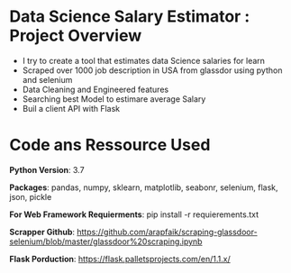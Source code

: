 # Data Science Salary Estimator : Project Overview
* I try to create a tool that estimates data Science salaries for learn
* Scraped over 1000 job description in USA from glassdor using python and selenium
* Data Cleaning and Engineered features
* Searching best Model to estimare average Salary
* Buil a client API with Flask


# Code ans Ressource Used
**Python Version**: 3.7

**Packages**: pandas, numpy, sklearn, matplotlib, seabonr, selenium, flask, json, pickle

**For Web Framework Requierments**: pip install -r requierements.txt

**Scrapper Github**: https://github.com/arapfaik/scraping-glassdoor-selenium/blob/master/glassdoor%20scraping.ipynb

**Flask Porduction**: https://flask.palletsprojects.com/en/1.1.x/






